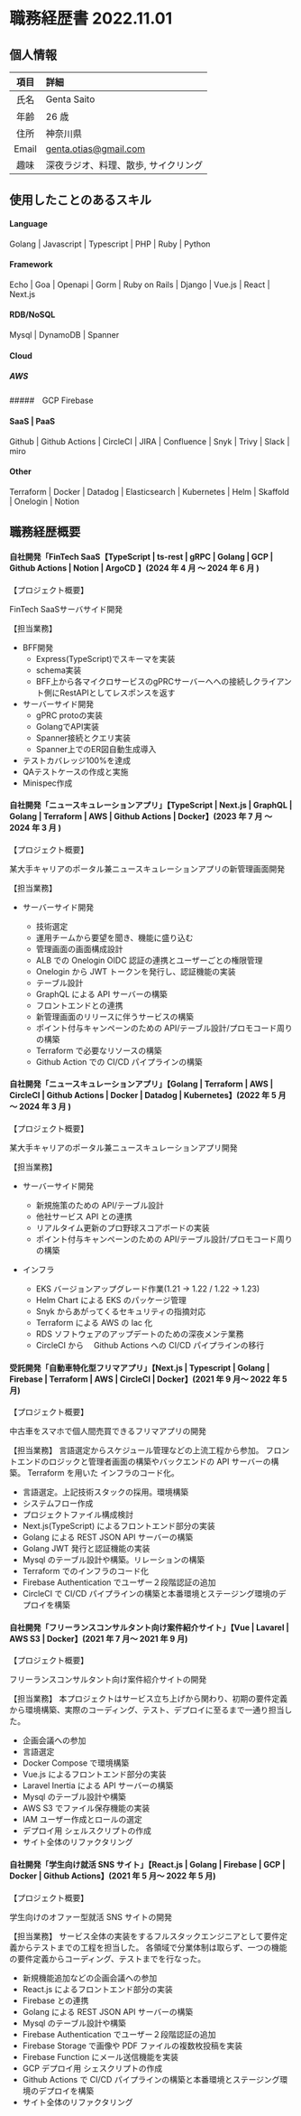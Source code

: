 # 職務経歴書 2022.11.01

## 個人情報

| 項目  | 詳細                                 |
| :---: | :----------------------------------- |
| 氏名  | Genta Saito                          |
| 年齢  | 26 歳                                |
| 住所  | 神奈川県                             |
| Email | genta.otias@gmail.com                |
| 趣味  | 深夜ラジオ、料理、散歩, サイクリング |

## 使用したことのあるスキル

#### Language

Golang | Javascript | Typescript | PHP | Ruby | Python

#### Framework

Echo | Goa | Openapi | Gorm | Ruby on Rails | Django | Vue.js | React | Next.js

#### RDB/NoSQL

Mysql | DynamoDB | Spanner

#### Cloud

##### AWS

#####　GCP Firebase

#### SaaS | PaaS

Github | Github Actions | CircleCI | JIRA | Confluence | Snyk | Trivy | Slack | miro

#### Other

Terraform | Docker | Datadog | Elasticsearch | Kubernetes | Helm | Skaffold | Onelogin | Notion

## 職務経歴概要

#### 自社開発「FinTech SaaS【TypeScript | ts-rest | gRPC | Golang | GCP | Github Actions | Notion | ArgoCD 】(2024 年 4 月 〜 2024 年 6 月 )

【プロジェクト概要】

FinTech SaaSサーバサイド開発

【担当業務】

  - BFF開発
    - Express(TypeScript)でスキーマを実装
    - schema実装
    - BFF上から各マイクロサービスのgPRCサーバーへへの接続しクライアント側にRestAPIとしてレスポンスを返す
  - サーバーサイド開発
    - gPRC protoの実装
    - GolangでAPI実装
    - Spanner接続とクエリ実装
    - Spanner上でのER図自動生成導入
  - テストカバレッジ100%を達成
  - QAテストケースの作成と実施
  - Minispec作成

#### 自社開発「ニュースキュレーションアプリ」【TypeScript | Next.js | GraphQL | Golang | Terraform | AWS | Github Actions | Docker】(2023 年 7 月 〜 2024 年 3 月 )

【プロジェクト概要】

某大手キャリアのポータル兼ニュースキュレーションアプリの新管理画面開発

【担当業務】

- サーバーサイド開発

  - 技術選定
  - 運用チームから要望を聞き、機能に盛り込む
  - 管理画面の画面構成設計
  - ALB での Onelogin OIDC 認証の連携とユーザーごとの権限管理
  - Onelogin から JWT トークンを発行し、認証機能の実装
  - テーブル設計
  - GraphQL による API サーバーの構築
  - フロントエンドとの連携
  - 新管理画面のリリースに伴うサービスの構築
  - ポイント付与キャンペーンのための API/テーブル設計/プロモコード周りの構築
  - Terraform で必要なリソースの構築
  - Github Action での CI/CD パイプラインの構築

#### 自社開発「ニュースキュレーションアプリ」【Golang | Terraform | AWS | CircleCI | Github Actions | Docker | Datadog | Kubernetes】(2022 年 5 月 〜 2024 年 3 月 )

【プロジェクト概要】

某大手キャリアのポータル兼ニュースキュレーションアプリ開発

【担当業務】

- サーバーサイド開発

  - 新規施策のための API/テーブル設計
  - 他社サービス API との連携
  - リアルタイム更新のプロ野球スコアボードの実装
  - ポイント付与キャンペーンのための API/テーブル設計/プロモコード周りの構築

- インフラ
  - EKS バージョンアップグレード作業(1.21 → 1.22 / 1.22 → 1.23)
  - Helm Chart による EKS のパッケージ管理
  - Snyk からあがってくるセキュリティの指摘対応
  - Terraform による AWS の Iac 化
  - RDS ソフトウェアのアップデートのための深夜メンテ業務
  - CircleCI から　 Github Actions への CI/CD パイプラインの移行

#### 受託開発「自動車特化型フリマアプリ」【Next.js | Typescript | Golang | Firebase | Terraform | AWS | CircleCI | Docker】(2021 年 9 月〜 2022 年 5 月)

【プロジェクト概要】

中古車をスマホで個人間売買できるフリマアプリの開発

【担当業務】
言語選定からスケジュール管理などの上流工程から参加。
フロントエンドのロジックと管理者画面の構築やバックエンドの API サーバーの構築。
Terraform を用いた インフラのコード化。

- 言語選定。上記技術スタックの採用。環境構築
- システムフロー作成
- プロジェクトファイル構成検討
- Next.js(TypeScript) によるフロントエンド部分の実装
- Golang による REST JSON API サーバーの構築
- Golang JWT 発行と認証機能の実装
- Mysql のテーブル設計や構築。リレーションの構築
- Terraform でのインフラのコード化
- Firebase Authentication でユーザー２段階認証の追加
- CircleCI で CI/CD パイプラインの構築と本番環境とステージング環境のデプロイを構築

#### 自社開発「フリーランスコンサルタント向け案件紹介サイト」【Vue | Lavarel | AWS S3 | Docker】(2021 年 7 月〜 2021 年 9 月)

【プロジェクト概要】

フリーランスコンサルタント向け案件紹介サイトの開発

【担当業務】
本プロジェクトはサービス立ち上げから関わり、初期の要件定義から環境構築、実際のコーディング、テスト、デプロイに至るまで一通り担当した。

- 企画会議への参加
- 言語選定
- Docker Compose で環境構築
- Vue.js によるフロントエンド部分の実装
- Laravel Inertia による API サーバーの構築
- Mysql のテーブル設計や構築
- AWS S3 でファイル保存機能の実装
- IAM ユーザー作成とロールの選定
- デプロイ用 シェルスクリプトの作成
- サイト全体のリファクタリング

#### 自社開発「学生向け就活 SNS サイト」【React.js | Golang | Firebase | GCP | Docker | Github Actions】(2021 年 5 月〜 2022 年 5 月)

【プロジェクト概要】

学生向けのオファー型就活 SNS サイトの開発

【担当業務】
サービス全体の実装をするフルスタックエンジニアとして要件定義からテストまでの工程を担当した。
各領域で分業体制は取らず、一つの機能の要件定義からコーディング、テストまでを行なった。

- 新規機能追加などの企画会議への参加
- React.js によるフロントエンド部分の実装
- Firebase との連携
- Golang による REST JSON API サーバーの構築
- Mysql のテーブル設計や構築
- Firebase Authentication でユーザー２段階認証の追加
- Firebase Storage で画像や PDF ファイルの複数枚投稿を実装
- Firebase Function にメール送信機能を実装
- GCP デプロイ用 シェスクリプトの作成
- Github Actions で CI/CD パイプラインの構築と本番環境とステージング環境のデプロイを構築
- サイト全体のリファクタリング
